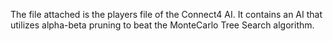 The file attached is the players file of the Connect4 AI. It contains an AI that utilizes alpha-beta pruning to beat the MonteCarlo Tree Search algorithm.
